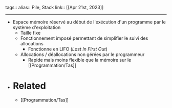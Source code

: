 tags:: 
alias:: Pile, Stack
link::
[[Apr 21st, 2023]]
***

- Espace mémoire réservé au début de l'exécution d'un programme par le système d'exploitation
	- Taille fixe
	- Fonctionnement imposé permettant de simplifier le suivi des allocations
		- Fonctionne en LIFO (*Last In First Out*)
	- Allocations / déallocations  non gérées par le programmeur
		- Rapide mais moins flexible que la mémoire sur le [[Programmation/Tas]]
- # Related
	- [[Programmation/Tas]]